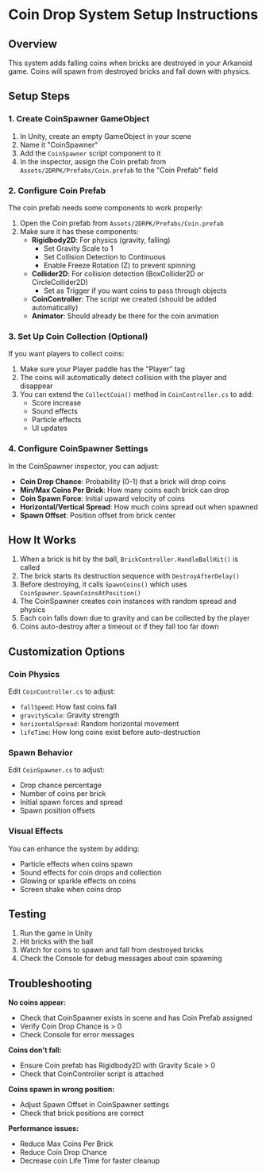 # Coin Drop System Setup Instructions

## Overview

This system adds falling coins when bricks are destroyed in your Arkanoid game. Coins will spawn from destroyed bricks and fall down with physics.

## Setup Steps

### 1. Create CoinSpawner GameObject

1. In Unity, create an empty GameObject in your scene
2. Name it "CoinSpawner"
3. Add the `CoinSpawner` script component to it
4. In the inspector, assign the Coin prefab from `Assets/2DRPK/Prefabs/Coin.prefab` to the "Coin Prefab" field

### 2. Configure Coin Prefab

The coin prefab needs some components to work properly:

1. Open the Coin prefab from `Assets/2DRPK/Prefabs/Coin.prefab`
2. Make sure it has these components:
   - **Rigidbody2D**: For physics (gravity, falling)
     - Set Gravity Scale to 1
     - Set Collision Detection to Continuous
     - Enable Freeze Rotation (Z) to prevent spinning
   - **Collider2D**: For collision detection (BoxCollider2D or CircleCollider2D)
     - Set as Trigger if you want coins to pass through objects
   - **CoinController**: The script we created (should be added automatically)
   - **Animator**: Should already be there for the coin animation

### 3. Set Up Coin Collection (Optional)

If you want players to collect coins:

1. Make sure your Player paddle has the "Player" tag
2. The coins will automatically detect collision with the player and disappear
3. You can extend the `CollectCoin()` method in `CoinController.cs` to add:
   - Score increase
   - Sound effects
   - Particle effects
   - UI updates

### 4. Configure CoinSpawner Settings

In the CoinSpawner inspector, you can adjust:

- **Coin Drop Chance**: Probability (0-1) that a brick will drop coins
- **Min/Max Coins Per Brick**: How many coins each brick can drop
- **Coin Spawn Force**: Initial upward velocity of coins
- **Horizontal/Vertical Spread**: How much coins spread out when spawned
- **Spawn Offset**: Position offset from brick center

## How It Works

1. When a brick is hit by the ball, `BrickController.HandleBallHit()` is called
2. The brick starts its destruction sequence with `DestroyAfterDelay()`
3. Before destroying, it calls `SpawnCoins()` which uses `CoinSpawner.SpawnCoinsAtPosition()`
4. The CoinSpawner creates coin instances with random spread and physics
5. Each coin falls down due to gravity and can be collected by the player
6. Coins auto-destroy after a timeout or if they fall too far down

## Customization Options

### Coin Physics

Edit `CoinController.cs` to adjust:

- `fallSpeed`: How fast coins fall
- `gravityScale`: Gravity strength
- `horizontalSpread`: Random horizontal movement
- `lifeTime`: How long coins exist before auto-destruction

### Spawn Behavior

Edit `CoinSpawner.cs` to adjust:

- Drop chance percentage
- Number of coins per brick
- Initial spawn forces and spread
- Spawn position offsets

### Visual Effects

You can enhance the system by adding:

- Particle effects when coins spawn
- Sound effects for coin drops and collection
- Glowing or sparkle effects on coins
- Screen shake when coins drop

## Testing

1. Run the game in Unity
2. Hit bricks with the ball
3. Watch for coins to spawn and fall from destroyed bricks
4. Check the Console for debug messages about coin spawning

## Troubleshooting

**No coins appear:**

- Check that CoinSpawner exists in scene and has Coin Prefab assigned
- Verify Coin Drop Chance is > 0
- Check Console for error messages

**Coins don't fall:**

- Ensure Coin prefab has Rigidbody2D with Gravity Scale > 0
- Check that CoinController script is attached

**Coins spawn in wrong position:**

- Adjust Spawn Offset in CoinSpawner settings
- Check that brick positions are correct

**Performance issues:**

- Reduce Max Coins Per Brick
- Reduce Coin Drop Chance
- Decrease coin Life Time for faster cleanup
